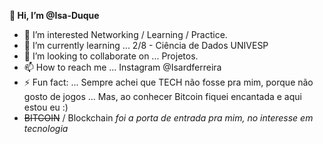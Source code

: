 **👋 Hi, I’m @Isa-Duque**
- 👀 I’m interested Networking / Learning / Practice.
- 🌱 I’m currently learning ... 2/8 - Ciência de Dados UNIVESP  
- 💞️ I’m looking to collaborate on ... Projetos. 
- 📫 How to reach me ... Instagram @Isardferreira
- ⚡ Fun fact: ... Sempre achei que TECH não fosse pra mim, porque não gosto de jogos ... Mas, ao conhecer Bitcoin fiquei encantada e aqui estou eu :)
- ~~BITCOIN~~ / Blockchain *foi a porta de entrada pra mim, no interesse em tecnologia*

<!---
Isa-Duque/Isa-Duque is a ✨ special ✨ repository because its `README.md` (this file) appears on your GitHub profile.
You can click the Preview link to take a look at your changes.
--->
